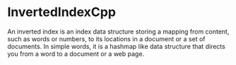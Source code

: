 # InvertedIndexCpp

An inverted index is an index data structure storing a mapping from content, such as words or numbers, to its locations in a document or a set of documents. In simple words, it is a hashmap like data structure that directs you from a word to a document or a web page.
